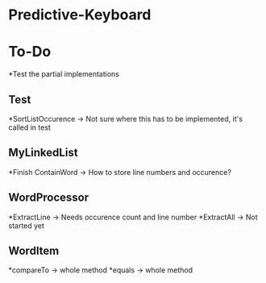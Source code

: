 # Predictive-Keyboard

# To-Do

*Test the partial implementations

## Test

*SortListOccurence -> Not sure where this has to be implemented, it's called in test

## MyLinkedList

*Finish ContainWord -> How to store line numbers and occurence?

## WordProcessor

*ExtractLine -> Needs occurence count and line number
*ExtractAll -> Not started yet

## WordItem
*compareTo -> whole method
*equals -> whole method
